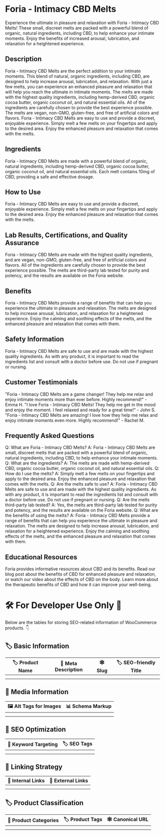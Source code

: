 # Foria - Intimacy CBD Melts
Experience the ultimate in pleasure and relaxation with Foria - Intimacy CBD Melts! These small, discreet melts are packed with a powerful blend of organic, natural ingredients, including CBD, to help enhance your intimate moments. Enjoy the benefits of increased arousal, lubrication, and relaxation for a heightened experience. 
## Description
Foria - Intimacy CBD Melts are the perfect addition to your intimate moments. This blend of natural, organic ingredients, including CBD, are designed to help increase arousal, lubrication, and relaxation. With just a few melts, you can experience an enhanced pleasure and relaxation that will help you reach the ultimate in intimate moments. 
The melts are made with the highest quality ingredients, including hemp-derived CBD, organic cocoa butter, organic coconut oil, and natural essential oils. All of the ingredients are carefully chosen to provide the best experience possible. The melts are vegan, non-GMO, gluten-free, and free of artificial colors and flavors. 
Foria - Intimacy CBD Melts are easy to use and provide a discreet, enjoyable experience. Simply melt a few melts on your fingertips and apply to the desired area. Enjoy the enhanced pleasure and relaxation that comes with the melts. 
## Ingredients
Foria - Intimacy CBD Melts are made with a powerful blend of organic, natural ingredients, including hemp-derived CBD, organic cocoa butter, organic coconut oil, and natural essential oils. Each melt contains 10mg of CBD, providing a safe and effective dosage. 
## How to Use
Foria - Intimacy CBD Melts are easy to use and provide a discreet, enjoyable experience. Simply melt a few melts on your fingertips and apply to the desired area. Enjoy the enhanced pleasure and relaxation that comes with the melts. 
## Lab Results, Certifications, and Quality Assurance
Foria - Intimacy CBD Melts are made with the highest quality ingredients, and are vegan, non-GMO, gluten-free, and free of artificial colors and flavors. All of the ingredients are carefully chosen to provide the best experience possible. The melts are third-party lab tested for purity and potency, and the results are available on the Foria website. 
## Benefits
Foria - Intimacy CBD Melts provide a range of benefits that can help you experience the ultimate in pleasure and relaxation. The melts are designed to help increase arousal, lubrication, and relaxation for a heightened experience. Enjoy the calming and soothing effects of the melts, and the enhanced pleasure and relaxation that comes with them. 
## Safety Information
Foria - Intimacy CBD Melts are safe to use and are made with the highest quality ingredients. As with any product, it is important to read the ingredients list and consult with a doctor before use. Do not use if pregnant or nursing. 
## Customer Testimonials
"Foria - Intimacy CBD Melts are a game changer! They help me relax and enjoy intimate moments more than ever before. Highly recommend!" - Emma H. 
"I love Foria - Intimacy CBD Melts! They help me get in the mood and enjoy the moment. I feel relaxed and ready for a great time!" - John S. 
"Foria - Intimacy CBD Melts are amazing! I love how they help me relax and enjoy intimate moments even more. Highly recommend!" - Rachel M. 
## Frequently Asked Questions
Q: What are Foria - Intimacy CBD Melts?
A: Foria - Intimacy CBD Melts are small, discreet melts that are packed with a powerful blend of organic, natural ingredients, including CBD, to help enhance your intimate moments. 
Q: What are the ingredients?
A: The melts are made with hemp-derived CBD, organic cocoa butter, organic coconut oil, and natural essential oils. 
Q: How do I use the melts?
A: Simply melt a few melts on your fingertips and apply to the desired area. Enjoy the enhanced pleasure and relaxation that comes with the melts. 
Q: Are the melts safe to use?
A: Foria - Intimacy CBD Melts are safe to use and are made with the highest quality ingredients. As with any product, it is important to read the ingredients list and consult with a doctor before use. Do not use if pregnant or nursing. 
Q: Are the melts third-party lab tested?
A: Yes, the melts are third-party lab tested for purity and potency, and the results are available on the Foria website. 
Q: What are the benefits of using the melts?
A: Foria - Intimacy CBD Melts provide a range of benefits that can help you experience the ultimate in pleasure and relaxation. The melts are designed to help increase arousal, lubrication, and relaxation for a heightened experience. Enjoy the calming and soothing effects of the melts, and the enhanced pleasure and relaxation that comes with them. 
## Educational Resources
Foria provides informative resources about CBD and its benefits. Read our blog post about the benefits of CBD for enhanced pleasure and relaxation, or watch our video about the effects of CBD on the body. Learn more about the therapeutic benefits of CBD and how it can improve your well-being.
# 🛠️ For Developer Use Only 🔐

Below are the tables for storing SEO-related information of WooCommerce products. 👇

## 🏷️ Basic Information 

| 🏷️ Product Name | 📝 Meta Description | 🕸️ Slug | 🏷️ SEO-friendly Title |
| -------------- | ------------------ | ------ | ---------------------- |
|                |                    |        |                        |
|                |                    |        |                        |

## 📸 Media Information

| 🖼️ Alt Tags for Images | 📊 Schema Markup |
| --------------------- | --------------- |
|                       |                 |
|                       |                 |

## 🔎 SEO Optimization

| 🎯 Keyword Targeting | 🏷️ SEO Tags |
| ------------------- | ---------- |
|                     |            |
|                     |            |

## 🔗 Linking Strategy 

| 🔗 Internal Links | 🔗 External Links |
| ---------------- | ---------------- |
|                  |                  |
|                  |                  |

## 🏷️ Product Classification 

| 📂 Product Categories | 🏷️ Product Tags | 🕸️ Canonical URL |
| ------------------ | ------------ | ------------- |
|                    |              |               |
|                    |              |               |
